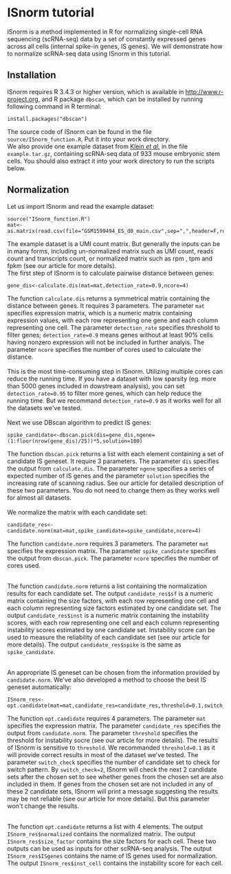 # ISnorm tutorial
ISnorm is a method implemented in R for normalizing single-cell RNA sequencing (scRNA-seq) data by a set of constantly expressed genes across all cells (internal spike-in genes, IS genes). We will demonstrate how to normalize scRNA-seq data using ISnorm in this tutorial.

## Installation
ISnorm requires R 3.4.3 or higher version, which is available in http://www.r-project.org, and R package `dbscan`, which can be installed by running following command in R terminal:
```{r }
install.packages("dbscan")
```
The source code of ISnorm can be found in the file `source/ISnorm_function.R`. Put it into your work directory.<br>
We also provide one example dataset from [Klein *et al.*](https://linkinghub.elsevier.com/retrieve/pii/S0092867415005000) in the file `example.tar.gz`, containing scRNA-seq data of 933 mouse embryonic stem cells. You should also extract it into your work directory to run the scripts below.

## Normalization
Let us import ISnorm and read the example dataset:
```{r }
source("ISnorm_function.R")
mat<-as.matrix(read.csv(file="GSM1599494_ES_d0_main.csv",sep=",",header=F,row.names=1))
```
The example dataset is a UMI count matrix. But generally the inputs can be in many forms, including un-normalized matrix such as UMI count, reads count and transcripts count, or normalized matrix such as rpm , tpm and fpkm (see our article for more details).<br>
The first step of ISnorm is to calculate pairwise distance between genes:
```{r }
gene_dis<-calculate.dis(mat=mat,detection_rate=0.9,ncore=4)
```
The function `calculate.dis` returns a symmetrical matrix containing the distance between genes. It requires 3 parameters. The parameter `mat` specifies expression matrix, which is a numeric matrix containing expression values, with each row representing one gene and each column representing one cell. The parameter `detection_rate` specifies threshold to filter genes; `detection_rate=0.9` means genes without at least 90% cells having nonzero expression will not be included in further analyis. The parameter `ncore` specifies the number of cores used to calculate the distance.<br><br>
This is the most time-consuming step in ISnorm. Utilizing multiple cores can reduce the running time. If you have a dataset with low sparsity (eg. more than 5000 genes included in dowstream analysis), you can set `detection_rate=0.95` to filter more genes, which can help reduce the running time. But we recommand `detection_rate=0.9` as it works well for all the datasets we've tested.<br><br>
Next we use DBscan algorithm to predict IS genes:
```{r }
spike_candidate<-dbscan.pick(dis=gene_dis,ngene=(1:floor(nrow(gene_dis)/25))*5,solution=100)
```
The function `dbscan.pick` returns a list with each element containing a set of candidate IS geneset. It require 3 parameters. The parameter `dis` specifies the output from `calculate.dis`. The parameter `ngene` specifies a series of expected number of IS genes and the parameter `solution` specifies the increasing rate of scanning radius. See our article for detailed description of these two parameters. You do not need to change them as they works well for almost all datasets.<br><br>
We normalize the matrix with each candidate set:
```{r }
candidate_res<-candidate.norm(mat=mat,spike_candidate=spike_candidate,ncore=4)
```
The function `candidate.norm` requires 3 parameters. The parameter `mat` specifies the expression matrix. The parameter `spike_candidate` specifies the output from `dbscan.pick`. The parameter `ncore` specifies the number of cores used.<br><br>

The function `candidate.norm` returns a list containing the normalization results for each candidate set. The output `candidate_res$sf` is a numeric matrix containing the size factors, with each row representing one cell and each column representing size factors estimated by one candidate set. The output `candidate_res$inst` is a numeric matrix containing the instability scores, with each row representing one cell and each column representing instability scores estimated by one candidate set. Instability score can be used to measure the reliability of each candidate set (see our article for more details). The output `candidate_res$spike` is the same as `spike_candidate`.<br><br>

An appropriate IS geneset can be chosen from the information provided by `candidate.norm`. We've also developed a method to choose the best IS geneset automatically:
```{r }
ISnorm_res<-opt.candidate(mat=mat,candidate_res=candidate_res,threshold=0.1,switch_check=2)
```
The function `opt.candidate` requires 4 parameters. The parameter `mat` specifies the expression matrix. The parameter `candidate_res` specifies the output from `candidate.norm`. The parameter `threshold` specifies the threshold for instability socre (see our article for more details). The results of ISnorm is sensitive to `threshold`. We recommanded `threshold=0.1` as it will provide correct results in most of the dataset we've tested. The parameter `switch_check` specifies the number of candidate set to check for switch pattern. By `switch_check=2`, ISnorm will check the next 2 candidate sets after the chosen set to see whether genes from the chosen set are also included in them. If genes from the chosen set are not included in any of these 2 candidate sets, ISnorm will print a message suggesting the results may be not reliable (see our article for more details). But this parameter won't change the results.<br><br>

The function `opt.candidate` returns a list with 4 elements. The output `ISnorm_res$normalized` contains the normalized matrix. The output `ISnorm_res$size_factor` contains the size factors for each cell. These two outputs can be used as inputs for other scRNA-seq analysis. The output `ISnorm_res$ISgenes` contains the name of IS genes used for normalization. The output `ISnorm_res$inst_cell` contains the instability score for each cell.
